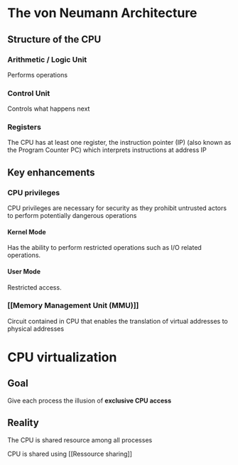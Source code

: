 
# The von Neumann Architecture
## Structure of the CPU
### Arithmetic / Logic Unit
Performs operations
### Control Unit
Controls what happens next
### Registers
The CPU has at least one register, the instruction pointer (IP) (also known as the Program Counter PC) which interprets instructions at address IP

## Key enhancements

### CPU privileges
CPU privileges are necessary for security as they prohibit untrusted actors to perform potentially dangerous operations
#### Kernel Mode
Has the ability to perform restricted operations such as I/O related operations.
#### User Mode
Restricted access.

### [[Memory Management Unit (MMU)]] 
Circuit contained in CPU that enables the translation of virtual addresses to physical addresses

# CPU virtualization
## Goal
Give each process the illusion of **exclusive CPU access**

## Reality
The CPU is shared resource among all processes

CPU is shared using [[Ressource sharing]]

